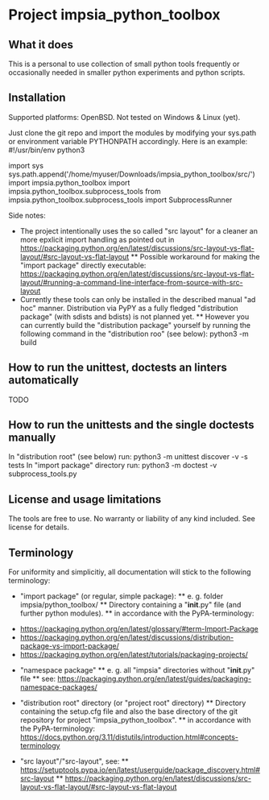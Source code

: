 # Project impsia_python_toolbox

## What it does ##
This is a personal to use collection of small python tools frequently or occasionally needed in smaller python experiments and python scripts.


## Installation ##
Supported platforms: OpenBSD. Not tested on Windows & Linux (yet).

Just clone the git repo and import the modules by modifying your sys.path or environment variable PYTHONPATH accordingly.
Here is an example:
#!/usr/bin/env python3

import sys
sys.path.append('/home/myuser/Downloads/impsia_python_toolbox/src/')
import impsia.python_toolbox
import impsia.python_toolbox.subprocess_tools
from impsia.python_toolbox.subprocess_tools import SubprocessRunner

Side notes:
* The project intentionally uses the so called "src layout" for a cleaner an more epxlicit import handling as pointed out in https://packaging.python.org/en/latest/discussions/src-layout-vs-flat-layout/#src-layout-vs-flat-layout
** Possible workaround for making the "import package" directly executable: https://packaging.python.org/en/latest/discussions/src-layout-vs-flat-layout/#running-a-command-line-interface-from-source-with-src-layout
* Currently these tools can only be installed in the described manual "ad hoc" manner. Distribution via PyPY as a fully fledged "distribution package" (with sdists and bdists) is not planned yet. 
** However you can currently build the "distribution package" yourself by running the following command in the "distribution roo" (see below): python3 -m build

## How to run the unittest, doctests an linters automatically ##

TODO


## How to run the unittests and the single doctests manually ##
In "distribution root" (see below) run: python3 -m unittest discover -v -s tests
In "import package" directory run: python3 -m doctest -v subprocess_tools.py


## License and usage limitations ##
The tools are free to use. No warranty or liability of any kind included. See license for details.


## Terminology ##
For uniformity and simplicitiy, all documentation will stick to the following terminology:

* "import package" (or regular, simple package):
** e. g. folder impsia/python_toolbox/
** Directory containing a "__init__.py" file (and further python modules).
** in accordance with the PyPA-terminology:
- https://packaging.python.org/en/latest/glossary/#term-Import-Package
- https://packaging.python.org/en/latest/discussions/distribution-package-vs-import-package/
- https://packaging.python.org/en/latest/tutorials/packaging-projects/

* "namespace package"
** e. g. all "impsia" directories without "__init__.py" file
** see: https://packaging.python.org/en/latest/guides/packaging-namespace-packages/

* "distribution root" directory (or "project root" directory)
** Directory containing the setup.cfg file and also the base directory of the git repository for project "impsia_python_toolbox".
** in accordance with the PyPA-terminology: https://docs.python.org/3.11/distutils/introduction.html#concepts-terminology

* "src layout"/"src-layout", see:
** https://setuptools.pypa.io/en/latest/userguide/package_discovery.html#src-layout
** https://packaging.python.org/en/latest/discussions/src-layout-vs-flat-layout/#src-layout-vs-flat-layout
